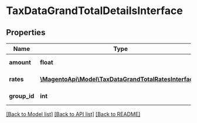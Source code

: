 # TaxDataGrandTotalDetailsInterface

## Properties
Name | Type | Description | Notes
------------ | ------------- | ------------- | -------------
**amount** | **float** | Tax amount value | 
**rates** | [**\MagentoApi\Model\TaxDataGrandTotalRatesInterface[]**](TaxDataGrandTotalRatesInterface.md) | Tax rates info | 
**group_id** | **int** | Group identifier | 

[[Back to Model list]](../../README.md#documentation-for-models) [[Back to API list]](../../README.md#documentation-for-api-endpoints) [[Back to README]](../../README.md)


